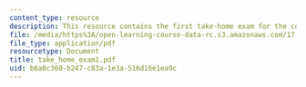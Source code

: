 ```yaml
---
content_type: resource
description: This resource contains the first take-home exam for the course.
file: /media/https%3A/open-learning-course-data-rc.s3.amazonaws.com/17-906-reading-seminar-in-social-science-the-geopolitics-and-geoeconomics-of-global-energy-spring-2007/b6a0c360b247c83a1e3a516d16e1ea9c_take_home_exam1.pdf
file_type: application/pdf
resourcetype: Document
title: take_home_exam1.pdf
uid: b6a0c360-b247-c83a-1e3a-516d16e1ea9c
---
```

